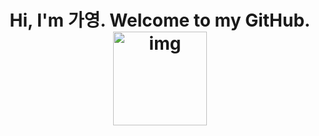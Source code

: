 <h1 align="center">Hi, I'm 가영. Welcome to my GitHub.<img src="http://www.fashionbiz.co.kr/images/TN/AR/6-%ED%8A%B8%EC%9C%84%ED%8B%B03.JPG" alt="img" style="width: 150px; height: 150px;"/></h1>

